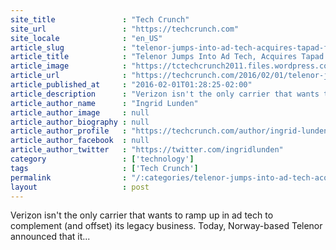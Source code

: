 ```yaml
---
site_title               : "Tech Crunch"
site_url                 : "https://techcrunch.com"
site_locale              : "en_US"
article_slug             : "telenor-jumps-into-ad-tech-acquires-tapad-for-s360m"
article_title            : "Telenor Jumps Into Ad Tech, Acquires Tapad For $360M"
article_image            : "https://tctechcrunch2011.files.wordpress.com/2014/03/your-ad-here.jpg?w=764&h=400&crop=1"
article_url              : "https://techcrunch.com/2016/02/01/telenor-jumps-into-ad-tech-acquires-tapad-for-360m/"
article_published_at     : "2016-02-01T01:28:25-02:00"
article_description      : "Verizon isn't the only carrier that wants to ramp up in ad tech to complement (and offset) its legacy business. Today, Norway-based Telenor announced that it..."
article_author_name      : "Ingrid Lunden"
article_author_image     : null
article_author_biography : null
article_author_profile   : "https://techcrunch.com/author/ingrid-lunden/"
article_author_facebook  : null
article_author_twitter   : "https://twitter.com/ingridlunden"
category                 : ['technology']
tags                     : ['Tech Crunch']
permalink                : "/:categories/telenor-jumps-into-ad-tech-acquires-tapad-for-s360m/"
layout                   : post
---
```


Verizon isn't the only carrier that wants to ramp up in ad tech to complement (and offset) its legacy business. Today, Norway-based Telenor announced that it...
